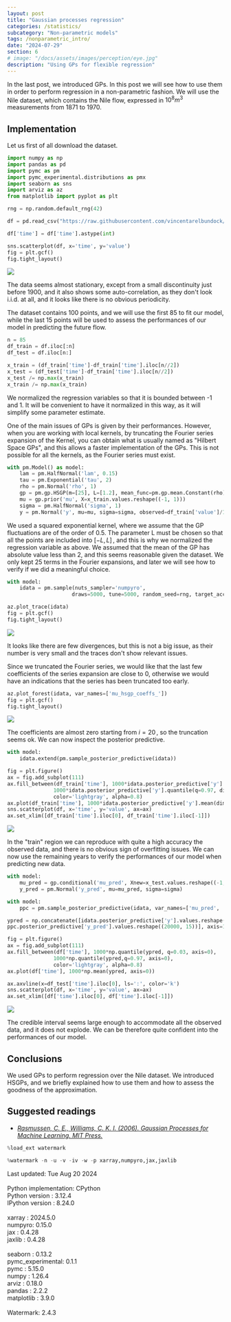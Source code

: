 ```yaml
---
layout: post
title: "Gaussian processes regression"
categories: /statistics/
subcategory: "Non-parametric models"
tags: /nonparametric_intro/
date: "2024-07-29"
section: 6
# image: "/docs/assets/images/perception/eye.jpg"
description: "Using GPs for flexible regression"
---
```


In the last post, we introduced GPs. In this post we will see how to use them in order
to perform regression in a non-parametric fashion.
We will use the Nile dataset, which contains the Nile flow, expressed in $10^8 m^3$ measurements from
1871 to 1970.

## Implementation

Let us first of all download the dataset.

```python
import numpy as np
import pandas as pd
import pymc as pm
import pymc_experimental.distributions as pmx
import seaborn as sns
import arviz as az
from matplotlib import pyplot as plt

rng = np.random.default_rng(42)

df = pd.read_csv("https://raw.githubusercontent.com/vincentarelbundock/Rdatasets/master/csv/datasets/Nile.csv")

df['time'] = df['time'].astype(int)

sns.scatterplot(df, x='time', y='value')
fig = plt.gcf()
fig.tight_layout()
```

![](/docs/assets/images/statistics/gp_example/nile.webp)

The data seems almost stationary, except from a small discontinuity just before 1900,
and it also shows some auto-correlation, as they don't look i.i.d. at all,
and it looks like there is no obvious periodicity.

The dataset contains 100 points, and we will use the first 85 to fit our model,
while the last 15 points will be used to assess the performances of our model in predicting
the future flow.

```python
n = 85
df_train = df.iloc[:n]
df_test = df.iloc[n:]

x_train = (df_train['time']-df_train['time'].iloc[n//2])
x_test = (df_test['time']-df_train['time'].iloc[n//2])
x_test /= np.max(x_train)
x_train /= np.max(x_train)
```

We normalized the regression variables so that it is bounded between -1 and 1.
It will be convenient to have it normalized in this way, as it will simplify some
parameter estimate.

One of the main issues of GPs is given by their performances. 
However, when you are working with local kernels, by truncating the Fourier series expansion of 
the Kernel, you can obtain what is usually named as "Hilbert Space GPs",
and this allows a faster implementation of the GPs.
This is not possible for all the kernels, as the Fourier series must exist.

```python
with pm.Model() as model:
    lam = pm.HalfNormal('lam', 0.15)
    tau = pm.Exponential('tau', 2)
    rho = pm.Normal('rho', 1)
    gp = pm.gp.HSGP(m=[25], L=[1.2], mean_func=pm.gp.mean.Constant(rho),cov_func=tau*pm.gp.cov.ExpQuad(1, lam))
    mu = gp.prior('mu', X=x_train.values.reshape((-1, 1)))
    sigma = pm.HalfNormal('sigma', 1)
    y = pm.Normal('y', mu=mu, sigma=sigma, observed=df_train['value']/1000)
```

We used a squared exponential kernel, where we assume that the GP fluctuations
are of the order of 0.5.
The parameter L must be chosen so that all the points are included into $[-L, L]\,,$
and this is why we normalized the regression variable as above.
We assumed that the mean of the GP has absolute value less than 2, and this seems reasonable
given the dataset.
We only kept 25 terms in the Fourier expansions, and later we will see how to verify
if we did a meaningful choice.

```python
with model:
    idata = pm.sample(nuts_sampler='numpyro',
                     draws=5000, tune=5000, random_seed=rng, target_accept=0.95)

az.plot_trace(idata)
fig = plt.gcf()
fig.tight_layout()
```

![](/docs/assets/images/statistics/gp_example/trace.webp)

It looks like there are few divergences, but this is not a big issue, as their number
is very small and the traces don't show relevant issues.

Since we truncated the Fourier series, we would like that the last few coefficients
of the series expansion are close to 0, otherwise we would have an indications
that the series has been truncated too early.

```python
az.plot_forest(idata, var_names=['mu_hsgp_coeffs_'])
fig = plt.gcf()
fig.tight_layout()
```

![](/docs/assets/images/statistics/gp_example/coeffs.webp)

The coefficients are almost zero starting from $i = 20\,,$
so the truncation seems ok.
We can now inspect the posterior predictive.

```python
with model:
    idata.extend(pm.sample_posterior_predictive(idata))

fig = plt.figure()
ax = fig.add_subplot(111)
ax.fill_between(df_train['time'], 1000*idata.posterior_predictive['y'].quantile(q=0.03, dim=('draw', 'chain')),
               1000*idata.posterior_predictive['y'].quantile(q=0.97, dim=('draw', 'chain')),
               color='lightgray', alpha=0.8)
ax.plot(df_train['time'], 1000*idata.posterior_predictive['y'].mean(dim=('draw', 'chain')))
sns.scatterplot(df, x='time', y='value', ax=ax)
ax.set_xlim([df_train['time'].iloc[0], df_train['time'].iloc[-1]])
```

![](/docs/assets/images/statistics/gp_example/ppc.webp)

In the "train" region we can reproduce with quite a high accuracy the observed data,
and there is no obvious sign of overfitting issues.
We can now use the remaining years to verify the performances of our model 
when predicting new data.


```python
with model:
    mu_pred = gp.conditional('mu_pred', Xnew=x_test.values.reshape((-1, 1)))
    y_pred = pm.Normal('y_pred', mu=mu_pred, sigma=sigma)

with model:
    ppc = pm.sample_posterior_predictive(idata, var_names=['mu_pred', 'y_pred'])

ypred = np.concatenate([idata.posterior_predictive['y'].values.reshape((20000, 85)),
ppc.posterior_predictive['y_pred'].values.reshape((20000, 15))], axis=1)

fig = plt.figure()
ax = fig.add_subplot(111)
ax.fill_between(df['time'], 1000*np.quantile(ypred, q=0.03, axis=0),
               1000*np.quantile(ypred,q=0.97, axis=0),
               color='lightgray', alpha=0.8)
ax.plot(df['time'], 1000*np.mean(ypred, axis=0))

ax.axvline(x=df_test['time'].iloc[0], ls=':', color='k')
sns.scatterplot(df, x='time', y='value', ax=ax)
ax.set_xlim([df['time'].iloc[0], df['time'].iloc[-1]])
```

![](/docs/assets/images/statistics/gp_example/ppc_pred.webp)

The credible interval seems large enough to accommodate all the observed data,
and it does not explode. We can be therefore quite confident into the performances of our model.


## Conclusions

We used GPs to perform regression over the Nile dataset. We introduced HSGPs,
and we briefly explained how to use them and how to assess the goodness of the 
approximation.


## Suggested readings
- <cite>[Rasmussen, C. E., Williams, C. K. I. (2006). Gaussian Processes for Machine Learning. MIT Press.](https://gaussianprocess.org/gpml/)
</cite>

```python
%load_ext watermark
```

```python
%watermark -n -u -v -iv -w -p xarray,numpyro,jax,jaxlib
```

<div class="code">
Last updated: Tue Aug 20 2024
<br>

<br>
Python implementation: CPython
<br>
Python version       : 3.12.4
<br>
IPython version      : 8.24.0
<br>

<br>
xarray : 2024.5.0
<br>
numpyro: 0.15.0
<br>
jax    : 0.4.28
<br>
jaxlib : 0.4.28
<br>

<br>
seaborn          : 0.13.2
<br>
pymc_experimental: 0.1.1
<br>
pymc             : 5.15.0
<br>
numpy            : 1.26.4
<br>
arviz            : 0.18.0
<br>
pandas           : 2.2.2
<br>
matplotlib       : 3.9.0
<br>

<br>
Watermark: 2.4.3
<br>
</div>